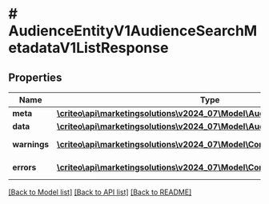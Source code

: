 # # AudienceEntityV1AudienceSearchMetadataV1ListResponse

## Properties

Name | Type | Description | Notes
------------ | ------------- | ------------- | -------------
**meta** | [**\criteo\api\marketingsolutions\v2024_07\Model\AudienceSearchMetadataV1**](AudienceSearchMetadataV1.md) |  | [optional]
**data** | [**\criteo\api\marketingsolutions\v2024_07\Model\AudienceEntityV1Resource[]**](AudienceEntityV1Resource.md) |  | [optional]
**warnings** | [**\criteo\api\marketingsolutions\v2024_07\Model\CommonProblem[]**](CommonProblem.md) |  | [optional] [readonly]
**errors** | [**\criteo\api\marketingsolutions\v2024_07\Model\CommonProblem[]**](CommonProblem.md) |  | [optional] [readonly]

[[Back to Model list]](../../README.md#models) [[Back to API list]](../../README.md#endpoints) [[Back to README]](../../README.md)
